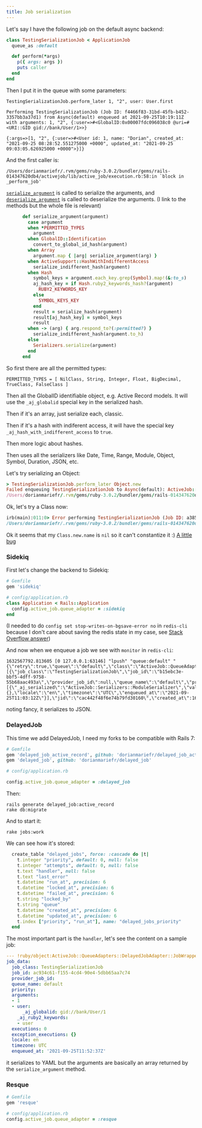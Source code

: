 ```yaml
---
title: Job serialization
---
```


Let's say I have the following job on the default async backend:

```ruby
class TestingSerializationJob < ApplicationJob
  queue_as :default

  def perform(*args)
    p({ args: args })
    puts caller
  end
end
```

Then I put it in the queue with some parameters:

```
TestingSerializationJob.perform_later 1, "2", user: User.first
```

```
Performing TestingSerializationJob (Job ID: f4466f83-31bd-45fb-b452-3357bb3a37d1) from Async(default) enqueued at 2021-09-25T10:19:11Z with arguments: 1, "2", {:user=>#<GlobalID:0x00007fdc096038c0 @uri=#<URI::GID gid://bank/User/1>>}
```

```
{:args=>[1, "2", {:user=>#<User id: 1, name: "Dorian", created_at: "2021-09-25 08:28:52.551275000 +0000", updated_at: "2021-09-25 09:03:05.626925000 +0000">}]}
```

And the first caller is:

```
/Users/dorianmariefr/.rvm/gems/ruby-3.0.2/bundler/gems/rails-014347620db4/activejob/lib/active_job/execution.rb:58:in `block in _perform_job'
```

[`serialize_argument`](https://github.com/rails/rails/blob/014347620db4b063e63caf3914f1737cd87bf5d5/activejob/lib/active_job/arguments.rb#L94-L119) is called to serialize the arguments, and [`deserialize_argument`](https://github.com/rails/rails/blob/014347620db4b063e63caf3914f1737cd87bf5d5/activejob/lib/active_job/arguments.rb#L121-L140) is called to deserialize the arguments. (I link to the methods but the whole file is relevant)

```ruby
      def serialize_argument(argument)
        case argument
        when *PERMITTED_TYPES
          argument
        when GlobalID::Identification
          convert_to_global_id_hash(argument)
        when Array
          argument.map { |arg| serialize_argument(arg) }
        when ActiveSupport::HashWithIndifferentAccess
          serialize_indifferent_hash(argument)
        when Hash
          symbol_keys = argument.each_key.grep(Symbol).map!(&:to_s)
          aj_hash_key = if Hash.ruby2_keywords_hash?(argument)
            RUBY2_KEYWORDS_KEY
          else
            SYMBOL_KEYS_KEY
          end
          result = serialize_hash(argument)
          result[aj_hash_key] = symbol_keys
          result
        when -> (arg) { arg.respond_to?(:permitted?) }
          serialize_indifferent_hash(argument.to_h)
        else
          Serializers.serialize(argument)
        end
      end
```

So first there are all the permitted types:

```
PERMITTED_TYPES = [ NilClass, String, Integer, Float, BigDecimal, TrueClass, FalseClass ]
```

Then all the GlobalID identifiable object, e.g. Active Record models. It will use the `_aj_globalid` special key in the serialized hash.

Then if it's an array, just serialize each, classic.

Then if it's a hash with indiferent access, it will have the special key `_aj_hash_with_indifferent_access` to `true`.

Then more logic about hashes.

Then uses all the serializers like Date, Time, Range, Module, Object, Symbol, Duration, JSON, etc.

Let's try serializing an Object:

```ruby
> TestingSerializationJob.perform_later Object.new
Failed enqueuing TestingSerializationJob to Async(default): ActiveJob::SerializationError (Unsupported argument type: Object)
/Users/dorianmariefr/.rvm/gems/ruby-3.0.2/bundler/gems/rails-014347620db4/activejob/lib/active_job/serializers.rb:31:in `serialize': Unsupported argument type: Object (ActiveJob::SerializationError)
```

Ok, let's try a Class now:

```ruby
irb(main):011:0> Error performing TestingSerializationJob (Job ID: a3855938-77dd-4e3a-b882-35903e995f87) from Async(default) in 1.35ms: ActiveJob::DeserializationError (Error while trying to deserialize arguments: undefined method `constantize' for nil:NilClass):
/Users/dorianmariefr/.rvm/gems/ruby-3.0.2/bundler/gems/rails-014347620db4/activejob/lib/active_job/serializers/module_serializer.rb:11:in `deserialize'
```

Ok it seems that my `Class.new.name` is `nil` so it can't constantize it :) [A little bug](https://github.com/rails/rails/issues/43306)

### Sidekiq

First let's change the backend to Sidekiq:

```ruby
# Gemfile
gem 'sidekiq'

# config/application.rb
class Application < Rails::Application
  config.active_job.queue_adapter = :sidekiq
end
```

(I needed to do `config set stop-writes-on-bgsave-error no` in `redis-cli` because I don't care about saving the redis state in my case, see [Stack Overflow answer](https://stackoverflow.com/a/21484282/12544391))

And now when we enqueue a job we see with `monitor` in `redis-cli`:

```
1632567792.813605 [0 127.0.0.1:63146] "lpush" "queue:default" "{\"retry\":true,\"queue\":\"default\",\"class\":\"ActiveJob::QueueAdapters::SidekiqAdapter::JobWrapper\",\"wrapped\":\"TestingSerializationJob\",\"args\":[{\"job_class\":\"TestingSerializationJob\",\"job_id\":\"b15ebc3e-bbf5-4dff-9758-55b68aac493a\",\"provider_job_id\":null,\"queue_name\":\"default\",\"priority\":null,\"arguments\":[{\"_aj_serialized\":\"ActiveJob::Serializers::ModuleSerializer\",\"value\":null}],\"executions\":0,\"exception_executions\":{},\"locale\":\"en\",\"timezone\":\"UTC\",\"enqueued_at\":\"2021-09-25T11:03:12Z\"}],\"jid\":\"cac442f48f6e74b79fd30160\",\"created_at\":1632567792.810835,\"enqueued_at\":1632567792.8111029}"
```

noting fancy, it serializes to JSON.

### DelayedJob

This time we add DelayedJob, I need my forks to be compatible with Rails 7:

```ruby
# Gemfile
gem 'delayed_job_active_record', github: 'dorianmariefr/delayed_job_active_record'
gem 'delayed_job', github: 'dorianmariefr/delayed_job'

# config/application.rb

config.active_job.queue_adapter = :delayed_job
```

Then:

```
rails generate delayed_job:active_record
rake db:migrate
```

And to start it:

```
rake jobs:work
```

We can see how it's stored:

```ruby
  create_table "delayed_jobs", force: :cascade do |t|
    t.integer "priority", default: 0, null: false
    t.integer "attempts", default: 0, null: false
    t.text "handler", null: false
    t.text "last_error"
    t.datetime "run_at", precision: 6
    t.datetime "locked_at", precision: 6
    t.datetime "failed_at", precision: 6
    t.string "locked_by"
    t.string "queue"
    t.datetime "created_at", precision: 6
    t.datetime "updated_at", precision: 6
    t.index ["priority", "run_at"], name: "delayed_jobs_priority"
  end
```

The most important part is the `handler`, let's see the content on a sample job:

```yaml
--- !ruby/object:ActiveJob::QueueAdapters::DelayedJobAdapter::JobWrapper
job_data:
  job_class: TestingSerializationJob
  job_id: ac934c61-f155-4cd4-90e4-5dbb65aa7c74
  provider_job_id:
  queue_name: default
  priority:
  arguments:
  - 1
  - user:
      _aj_globalid: gid://bank/User/1
    _aj_ruby2_keywords:
    - user
  executions: 0
  exception_executions: {}
  locale: en
  timezone: UTC
  enqueued_at: '2021-09-25T11:52:37Z'
```

it serializes to YAML but the arguments are basically an array returned by the `serialize_argument` method.

### Resque

```ruby
# Gemfile
gem 'resque'

# config/application.rb
config.active_job.queue_adapter = :resque
```


